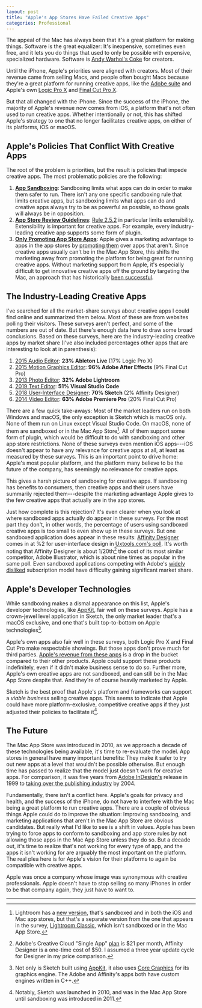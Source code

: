 ```yaml
---
layout: post
title: "Apple's App Stores Have Failed Creative Apps"
categories: Professional
---
```


The appeal of the Mac has always been that it's a great platform for making things. Software is the great equalizer: It's inexpensive, sometimes even free, and it lets you do things that used to only be possible with expensive, specialized hardware. Software is [Andy Warhol's Coke](https://kottke.org/10/10/andy-warhol-on-coca-cola) for creators.

Until the iPhone, Apple's priorities were aligned with creators. Most of their revenue came from selling Macs, and people often bought Macs because they're a great platform for running creative apps, like the [Adobe suite](https://www.adobe.com/creativecloud.html) and Apple's own [Logic Pro X](https://www.apple.com/logic-pro/) and [Final Cut Pro X](https://www.apple.com/final-cut-pro/).

But that all changed with the iPhone. Since the success of the iPhone, the majority of Apple's revenue now comes from iOS, a platform that's not often used to run creative apps. Whether intentionally or not, this has shifted Apple's strategy to one that no longer facilitates creative apps, on either of its platforms, iOS or macOS.

## Apple's Policies That Conflict With Creative Apps

The root of the problem is priorities, but the result is policies that impede creative apps. The most problematic policies are the following:

1. [**App Sandboxing**](https://developer.apple.com/app-sandboxing/): Sandboxing limits what apps can do in order to make them safer to run. There isn't any one specific sandboxing rule that limits creative apps, but sandboxing limits what apps can do and creative apps always try to be as powerful as possible, so those goals will always be in opposition.
2. [**App Store Review Guidelines**](https://developer.apple.com/app-store/review/guidelines/): [Rule 2.5.2](https://developer.apple.com/app-store/review/guidelines/#2.5.2) in particular limits extensibility. Extensibility is important for creative apps. For example, every industry-leading creative app supports some form of plugin.
3. [**Only Promoting App Store Apps**](https://mjtsai.com/blog/2011/03/28/app-store-design-awards/): Apple gives a marketing advantage to apps in the app stores by [promoting them](https://9to5mac.com/2011/03/28/this-years-apple-design-awards-is-only-for-apps-distributed-via-app-store-and-mac-app-store/) over apps that aren't. Since creative apps usually can't be in the Mac App Store, this shifts the marketing away from promoting the platform for being great for running creative apps. Without marketing support from Apple, it's especially difficult to get innovative creative apps off the ground by targeting the Mac, an approach that has historically [been successful](https://www.sketch.com/).

## The Industry-Leading Creative Apps

I've searched for all the market-share surveys about creative apps I could find online and summarized them below. Most of these are from websites polling their visitors. These surveys aren't perfect, and some of the numbers are out of date. But there's enough data here to draw some broad conclusions. Based on these surveys, here are the industry-leading creative apps by market share (I've also included percentages other apps that are interesting to look at in parenthesis):

1. [2015 Audio Editor](https://blog.robenkleene.com/2019/06/10/2015-digital-audio-workstation-market-share/): **23% Ableton Live** (17% Logic Pro X)
2. [2015 Motion Graphics Editor](https://blog.robenkleene.com/2019/05/30/2015-motion-graphics-software-market-share/): **96% Adobe After Effects** (9% Final Cut Pro)
3. [2013 Photo Editor](https://blog.robenkleene.com/2019/06/13/2013-photography-post-production-software-market-share/): **32% Adobe Lightroom**
6. [2019 Text Editor](https://blog.robenkleene.com/2019/04/10/2019-stackoverflow-developer-survey-results/): **51% Visual Studio Code**
7. [2018 User-Interface Designer](https://blog.robenkleene.com/2019/04/02/sketch-figmas-market-share/): **70% Sketch** (2% Affinity Designer)
8. [2014 Video Editor](https://blog.robenkleene.com/2019/04/05/video-editor-market-share-numbers-from-2014/): **63% Adobe Premiere Pro** (20% Final Cut Pro)

There are a few quick take-aways: Most of the market leaders run on both Windows and macOS, the only exception is Sketch which is macOS only. None of them run on Linux except Visual Studio Code. On macOS, none of them are sandboxed or in the Mac App Store[^lightroomintheappstore]. All of them support some form of plugin, which would be difficult to do with sandboxing and other app store restrictions. None of these surveys even mention iOS apps---iOS doesn't appear to have any relevance for creative apps at all, at least as measured by these surveys. This is an important point to drive home: Apple's most popular platform, and the platform many believe to be the future of the company, has seemingly no relevance for creative apps.

This gives a harsh picture of sandboxing for creative apps. If sandboxing has benefits to consumers, then creative apps and their users have summarily rejected them---despite the marketing advantage Apple gives to the few creative apps that actually are in the app stores.

Just how complete is this rejection? It's even clearer when you look at where sandboxed apps actually do appear in these surveys. For the most part they don't, in other words, the percentage of users using sandboxed creative apps is too small to even show up in these surveys. But one sandboxed application does appear in these results: [Affinity Designer](https://affinity.serif.com/en-us/) comes in at %2 for user-interface design in [Uxtools.com's poll](https://uxtools.co/survey-2018#ui-design). It's worth noting that Affinity Designer is about 1/20th[^affinitydesignerpricecalculation] the cost of its most similar competitor, Adobe Illustrator, which is about nine times as popular in the same poll. Even sandboxed applications competing with Adobe's [widely disliked](https://www.change.org/p/adobe-systems-incorporated-eliminate-the-mandatory-creative-cloud-subscription-model) subscription model have difficulty gaining significant market share.

## Apple's Developer Technologies

While sandboxing makes a dismal appearance on this list, Apple's developer technologies, like [AppKit](https://developer.apple.com/documentation/appkit?language=objc), fair well on these surveys. Apple has a crown-jewel level application in Sketch, the only market leader that's a macOS exclusive, and one that's built top-to-bottom on Apple technologies[^sketchbuiltonappletechnologies].

Apple's own apps also fair well in these surveys, both Logic Pro X and Final Cut Pro make respectable showings. But those apps don't prove much for third parties. [Apple's revenue from these apps](https://blog.robenkleene.com/2019/07/06/2018-apples-declining-revenue-from-pro-apps/) is a drop in the bucket compared to their other products. Apple could support these products indefinitely, even if it didn't make business sense to do so. Further more, Apple's own creative apps are not sandboxed, and can still be in the Mac App Store despite that. And they're of course heavily marketed by Apple.

Sketch is the best proof that Apple's platform and frameworks can support a *viable business* selling creative apps. This seems to indicate that Apple could have more platform-exclusive, competitive creative apps if they just adjusted their policies to facilitate it[^sketchstartedbeforesandboxing].

## The Future

The Mac App Store was introduced in 2010, as we approach a decade of these technologies being available, it's time to re-evaluate the model. App stores in general have many important benefits: They make it safer to try out new apps at a level that wouldn't be possible otherwise. But enough time has passed to realize that the model just doesn't work for creative apps. For comparison, it was five years from [Adobe InDesign's](https://www.adobe.com/products/indesign.html) release in 1999 to [taking over the publishing industry](https://arstechnica.com/information-technology/2014/01/quarkxpress-the-demise-of-a-design-desk-darling/) by 2004.

Fundamentally, there isn't a conflict here. Apple's goals for privacy and health, and the success of the iPhone, do not have to interfere with the Mac being a great platform to run creative apps. There are a couple of obvious things Apple could do to improve the situation: Improving sandboxing, and marketing applications that aren't in the Mac App Store are obvious candidates. But really what I'd like to see is a shift in values. Apple has been trying to force apps to conform to sandboxing and app store rules by not allowing those apps in the Mac App Store unless they do so. But a decade out, it's time to realize that's not working for every type of app, and the apps it isn't working for are arguably the most important on the platform. The real plea here is for Apple's vision for their platforms to again be compatible with creative apps.

Apple was once a company whose image was synonymous with creative professionals. Apple doesn't have to stop selling so many iPhones in order to be that company again, they just have to want to.

* * *

[^lightroomintheappstore]: Lightroom has a [new version](https://www.adobe.com/products/photoshop-lightroom.html), that's sandboxed and in both the iOS and Mac app stores, but that's a separate version from the one that appears in the survey, [Lightroom Classic](https://www.adobe.com/products/photoshop-lightroom-classic.html), which isn't sandboxed or in the Mac App Store.

[^affinitydesignerpricecalculation]: Adobe's Creative Cloud "Single App" [plan](https://www.adobe.com/creativecloud/plans.html) is $21 per month, Affinity Designer is a one-time cost of $50. I assumed a three year update cycle for Designer in my price comparison.

[^sketchbuiltonappletechnologies]: Not only is Sketch built using [AppKit](https://developer.apple.com/documentation/appkit?language=objc), it also uses [Core Graphics](https://developer.apple.com/documentation/coregraphics?language=objc) for its graphics engine. The Adobe and Affinity's apps both have custom engines written in C++.

[^sketchstartedbeforesandboxing]: Notably, Sketch was launched in 2010, and was in the Mac App Store until sandboxing was introduced in 2011.
